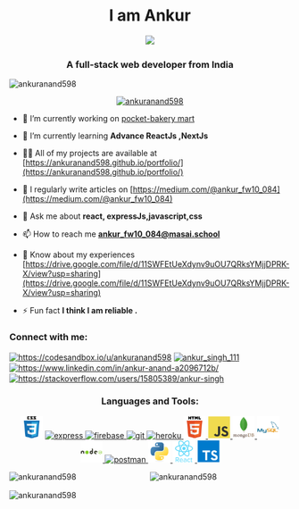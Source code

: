 

<!--
**ankuranand598/ankuranand598** is a ✨ _special_ ✨ repository because its `README.md` (this file) appears on your GitHub profile.

Here are some ideas to get you started:

- 🔭 I’m currently working on ...
- 🌱 I’m currently learning ...
- 👯 I’m looking to collaborate on ...
- 🤔 I’m looking for help with ...
- 💬 Ask me about ...
- 📫 How to reach me: ...
- 😄 Pronouns: ...
- ⚡ Fun fact: ...
-->
<div align="center"> <h1>I am Ankur</h1><img src="https://media.giphy.com/media/hvRJCLFzcasrR4ia7z/giphy.gif" width="25px"></div>
<h3 align="center" font-family="Roboto">A full-stack web developer from India</h3>

<p align="left"> <img src="https://komarev.com/ghpvc/?username=ankuranand598&label=Profile%20views&color=0e75b6&style=flat" alt="ankuranand598" /> </p>

<p align="center" display="flex" justify-contents="space-betwwn"> <a href="https://github.com/ryo-ma/github-profile-trophy"><img src="https://github-profile-trophy.vercel.app/?username=ankuranand598" alt="ankuranand598" /></a> </p>

- 🔭 I’m currently working on [pocket-bakery mart](https://github.com/pankajganjale/pocket-bakery-mart)

- 🌱 I’m currently learning **Advance ReactJs ,NextJs**

- 👨‍💻 All of my projects are available at [https://ankuranand598.github.io/portfolio/](https://ankuranand598.github.io/portfolio/)

- 📝 I regularly write articles on [https://medium.com/@ankur_fw10_084](https://medium.com/@ankur_fw10_084)

- 💬 Ask me about **react, expressJs,javascript,css**

- 📫 How to reach me **ankur_fw10_084@masai.school**

- 📄 Know about my experiences [https://drive.google.com/file/d/11SWFEtUeXdynv9uOU7QRksYMjjDPRK-X/view?usp=sharing](https://drive.google.com/file/d/11SWFEtUeXdynv9uOU7QRksYMjjDPRK-X/view?usp=sharing)

- ⚡ Fun fact **I think I am reliable .**

<h3 align="left">Connect with me:</h3>
<p align="left">
<a href="https://codepen.io/https://codesandbox.io/u/ankuranand598" target="blank"><img align="center" src="https://raw.githubusercontent.com/rahuldkjain/github-profile-readme-generator/master/src/images/icons/Social/codepen.svg" alt="https://codesandbox.io/u/ankuranand598" height="30" width="40" /></a>
<a href="https://twitter.com/ankur_singh_111" target="blank"><img align="center" src="https://raw.githubusercontent.com/rahuldkjain/github-profile-readme-generator/master/src/images/icons/Social/twitter.svg" alt="ankur_singh_111" height="30" width="40" /></a>
<a href="https://linkedin.com/in/https://www.linkedin.com/in/ankur-anand-a2096712b/" target="blank"><img align="center" src="https://raw.githubusercontent.com/rahuldkjain/github-profile-readme-generator/master/src/images/icons/Social/linked-in-alt.svg" alt="https://www.linkedin.com/in/ankur-anand-a2096712b/" height="30" width="40" /></a>
<a href="https://stackoverflow.com/users/https://stackoverflow.com/users/15805389/ankur-singh" target="blank"><img align="center" src="https://raw.githubusercontent.com/rahuldkjain/github-profile-readme-generator/master/src/images/icons/Social/stack-overflow.svg" alt="https://stackoverflow.com/users/15805389/ankur-singh" height="30" width="40" /></a>
</p>

<h3 align="center">Languages and Tools:</h3>
<div display="flex" justify-contents="space-between" width="100%" align="center"><img src="https://raw.githubusercontent.com/devicons/devicon/master/icons/css3/css3-original-wordmark.svg" alt="css3" width="40" height="40"/> </a> <a href="https://expressjs.com" target="_blank" rel="noreferrer"> <img  src="https://img.favpng.com/16/8/20/node-js-npm-javascript-express-js-png-favpng-N3Dbv2aJzw4MpBe0NuqqDHeQf.jpg" alt="express" width="40" height="40"/> </a> <a href="https://firebase.google.com/" target="_blank" rel="noreferrer"> <img src="https://www.vectorlogo.zone/logos/firebase/firebase-icon.svg" alt="firebase" width="40" height="40"/> </a> <a href="https://git-scm.com/" target="_blank" rel="noreferrer"> <img src="https://www.vectorlogo.zone/logos/git-scm/git-scm-icon.svg" alt="git" width="40" height="40"/> </a> <a href="https://heroku.com" target="_blank" rel="noreferrer"> <img src="https://www.vectorlogo.zone/logos/heroku/heroku-icon.svg" alt="heroku" width="40" height="40"/> </a> <a href="https://www.w3.org/html/" target="_blank" rel="noreferrer"> <img src="https://raw.githubusercontent.com/devicons/devicon/master/icons/html5/html5-original-wordmark.svg" alt="html5" width="40" height="40"/> </a> <a href="https://developer.mozilla.org/en-US/docs/Web/JavaScript" target="_blank" rel="noreferrer"> <img src="https://raw.githubusercontent.com/devicons/devicon/master/icons/javascript/javascript-original.svg" alt="javascript" width="40" height="40"/> </a> <a href="https://www.mongodb.com/" target="_blank" rel="noreferrer"> <img src="https://raw.githubusercontent.com/devicons/devicon/master/icons/mongodb/mongodb-original-wordmark.svg" alt="mongodb" width="40" height="40"/> </a> <a href="https://www.mysql.com/" target="_blank" rel="noreferrer"> <img src="https://raw.githubusercontent.com/devicons/devicon/master/icons/mysql/mysql-original-wordmark.svg" alt="mysql" width="40" height="40"/> </a> <a href="https://nodejs.org" target="_blank" rel="noreferrer"> <img src="https://raw.githubusercontent.com/devicons/devicon/master/icons/nodejs/nodejs-original-wordmark.svg" alt="nodejs" width="40" height="40"/> </a> <a href="https://postman.com" target="_blank" rel="noreferrer"> <img src="https://www.vectorlogo.zone/logos/getpostman/getpostman-icon.svg" alt="postman" width="40" height="40"/> </a> <a href="https://www.python.org" target="_blank" rel="noreferrer"> <img src="https://raw.githubusercontent.com/devicons/devicon/master/icons/python/python-original.svg" alt="python" width="40" height="40"/> </a> <a href="https://reactjs.org/" target="_blank" rel="noreferrer"> <img src="https://raw.githubusercontent.com/devicons/devicon/master/icons/react/react-original-wordmark.svg" alt="react" width="40" height="40"/> </a> <a href="https://www.typescriptlang.org/" target="_blank" rel="noreferrer"> <img margin-left="20px" src="https://raw.githubusercontent.com/devicons/devicon/master/icons/typescript/typescript-original.svg" alt="typescript" width="40" height="40"/> </a> </div>

<p><img align="left" src="https://github-readme-stats.vercel.app/api/top-langs?username=ankuranand598&show_icons=true&locale=en&layout=compact&theme=gotham" alt="ankuranand598" /></p>

<p align="center"> <img src="https://github-readme-stats.vercel.app/api?username=ankuranand598&show_icons=true&locale=en&layout=compact&theme=gotham" alt="ankuranand598" /></p>

<p><img align="center" src="https://github-readme-streak-stats.herokuapp.com/?user=ankuranand598&show_icons=true&locale=en&layout=compact&theme=gotham" alt="ankuranand598" /></p>









